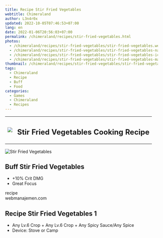 ```yaml
---
title: Recipe Stir Fried Vegetables
webtitle: Chimeraland
author: L3n4r0x
updated: 2022-10-05T07:46:53+07:00
lang: en
date: 2022-01-06T20:56:03+07:00
permalink: /chimeraland/recipes/stir-fried-vegetables.html
photos:
  - /chimeraland/recipes/stir-fried-vegetables/stir-fried-vegetables.webp
  - /chimeraland/recipes/stir-fried-vegetables/stir-fried-vegetables-name.webp
  - /chimeraland/recipes/stir-fried-vegetables/stir-fried-vegetables-icon.webp
  - /chimeraland/recipes/stir-fried-vegetables/stir-fried-vegetables-material.webp
thumbnail: /chimeraland/recipes/stir-fried-vegetables/stir-fried-vegetables.webp
tags:
  - Chimeraland
  - Recipe
  - Buff
  - Food
categories:
  - Games
  - Chimeraland
  - Recipes
---
```


<section id="bootstrap-wrapper"><link rel="stylesheet" href="https://cdn.statically.io/gh/dimaslanjaka/Web-Manajemen/40ac3225/css/bootstrap-4.5-wrapper.css"/><div class="row mb-2"><div class="col-md-12 mb-2"><table class="table" id="post-info"><tbody><tr><td><img class="d-inline-block me-2" src="/chimeraland/recipes/stir-fried-vegetables/stir-fried-vegetables-icon.webp" width="auto" height="auto"/></td><td><h1 class="fs-5">Stir Fried Vegetables Cooking Recipe</h1></td></tr></tbody></table></div></div><div class="card mb-2"><div class="row g-0"><div class="col-sm-4 position-relative mb-2"><img src="/chimeraland/recipes/stir-fried-vegetables/stir-fried-vegetables-material.webp" class="card-img fit-cover w-100 h-100" alt="Stir Fried Vegetables" data-fancybox="true"/></div><div class="col-sm-8 mb-2"><div class="card-body"><h2 class="card-title fs-5">Buff Stir Fried Vegetables</h2><div class="card-text"><ul><li>+10% Crit DMG</li><li>Great Focus</li></ul></div><span class="badge rounded-pill bg-dark">recipe</span></div><div class="card-footer text-end text-muted">webmanajemen.com</div></div></div></div><div class="row mb-2"><div class="col-12 col-lg-6 recipe-item mb-2"><div class="card"><div class="card-body"><h2 class="card-title fs-5">Recipe Stir Fried Vegetables 1</h2><div class="card-text"><ul><li>Any Lv.6 Crop<span> + </span>Any Lv.6 Crop<span> + </span>Any Spicy Sauce/Any Spice</li><li>Device: Stove or Camp</li></ul></div></div></div></div></div></section>